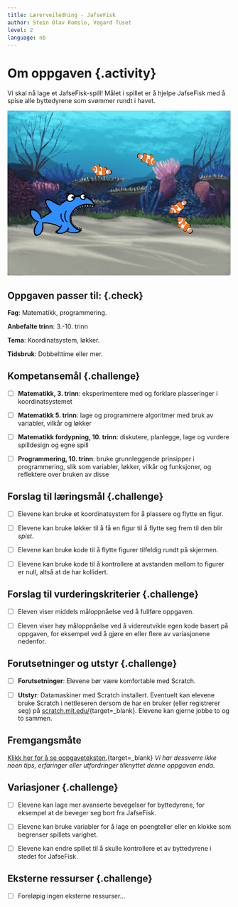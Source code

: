 ```yaml
---
title: Lærerveiledning - JafseFisk
author: Stein Olav Romslo, Vegard Tuset
level: 2
language: nb
---
```



# Om oppgaven {.activity}

Vi skal nå lage et JafseFisk-spill! Målet i spillet er å hjelpe
JafseFisk med å spise alle byttedyrene som svømmer rundt i havet.

![Illustrasjon av et ferdig JafseFisk spill](jafsefisk.png)

## Oppgaven passer til: {.check}

 __Fag__: Matematikk, programmering.

__Anbefalte trinn__: 3.-10. trinn

__Tema__: Koordinatsystem, løkker.

__Tidsbruk__: Dobbelttime eller mer.

## Kompetansemål {.challenge}

- [ ] __Matematikk, 3. trinn__: eksperimentere med og forklare plasseringer i
      koordinatsystemet

- [ ] __Matematikk 5. trinn__: lage og programmere algoritmer med bruk av
      variabler, vilkår og løkker

- [ ] __Matematikk fordypning, 10. trinn__: diskutere, planlegge, lage og
      vurdere spilldesign og egne spill

- [ ] __Programmering, 10. trinn__: bruke grunnleggende prinsipper i
      programmering, slik som variabler, løkker, vilkår og funksjoner, og
      reflektere over bruken av disse

## Forslag til læringsmål {.challenge}

- [ ] Elevene kan bruke et koordinatsystem for å plassere og flytte en figur.

- [ ] Elevene kan bruke løkker til å få en figur til å flytte seg frem til den
      blir _spist_.

- [ ] Elevene kan bruke kode til å flytte figurer tilfeldig rundt på skjermen.

- [ ] Elevene kan bruke kode til å kontrollere at avstanden mellom to figurer er
      null, altså at de har kollidert.

## Forslag til vurderingskriterier {.challenge}

- [ ] Eleven viser middels måloppnåelse ved å fullføre oppgaven.

- [ ] Eleven viser høy måloppnåelse ved å videreutvikle egen kode basert på
      oppgaven, for eksempel ved å gjøre en eller flere av variasjonene
      nedenfor.

## Forutsetninger og utstyr {.challenge}

- [ ] __Forutsetninger__: Elevene bør være komfortable med Scratch.

- [ ] __Utstyr__: Datamaskiner med Scratch installert. Eventuelt kan elevene
      bruke Scratch i nettleseren dersom de har en bruker (eller registrerer
      seg) på [scratch.mit.edu/](http://scratch.mit.edu/){target=_blank}.
      Elevene kan gjerne jobbe to og to sammen.

## Fremgangsmåte

[Klikk her for å se oppgaveteksten.](../jafsefisk/jafsefisk.html){target=_blank}
_Vi har dessverre ikke noen tips, erfaringer eller utfordringer tilknyttet denne
oppgaven enda._

## Variasjoner {.challenge}

- [ ] Elevene kan lage mer avanserte bevegelser for byttedyrene, for eksempel at
      de beveger seg bort fra JafseFisk.

- [ ] Elevene kan bruke variabler for å lage en poengteller eller en klokke som
      begrenser spillets varighet.

- [ ] Elevene kan endre spillet til å skulle kontrollere et av byttedyrene i
      stedet for JafseFisk.

## Eksterne ressurser {.challenge}

- [ ] Foreløpig ingen eksterne ressurser...
